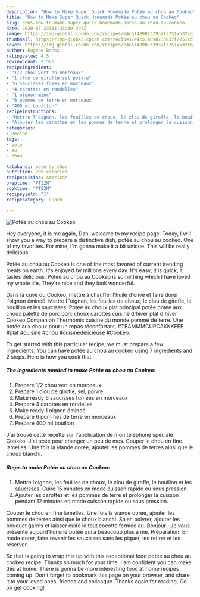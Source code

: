 ```yaml
---
description: "How to Make Super Quick Homemade Potée au chou au Cookeo"
title: "How to Make Super Quick Homemade Potée au chou au Cookeo"
slug: 3565-how-to-make-super-quick-homemade-potee-au-chou-au-cookeo
date: 2020-07-23T11:23:39.397Z
image: https://img-global.cpcdn.com/recipes/e4c514890733937f/751x532cq70/potee-au-chou-au-cookeo-photo-principale-de-la-recette.jpg
thumbnail: https://img-global.cpcdn.com/recipes/e4c514890733937f/751x532cq70/potee-au-chou-au-cookeo-photo-principale-de-la-recette.jpg
cover: https://img-global.cpcdn.com/recipes/e4c514890733937f/751x532cq70/potee-au-chou-au-cookeo-photo-principale-de-la-recette.jpg
author: Eugene Banks
ratingvalue: 4.5
reviewcount: 21566
recipeingredient:
- "1/2 chou vert en morceaux"
- "1 clou de girofle sel poivre"
- "6 saucisses fumes en morceaux"
- "4 carottes en rondelles"
- "1 oignon minc"
- "6 pommes de terre en morceaux"
- "400 ml bouillon"
recipeinstructions:
- "Mettre l’oignon, les feuilles de choux, le clou de girofle, le bouillon et les saucisses. Cuire 15 minutes en mode cuisson rapide ou sous pression."
- "Ajouter les carottes et les pommes de terre et prolonger la cuisson pendant 12 minutes en mode cuisson rapide ou sous pression."
categories:
- Recipe
tags:
- pote
- au
- chou

katakunci: pote au chou 
nutrition: 205 calories
recipecuisine: American
preptime: "PT12M"
cooktime: "PT52M"
recipeyield: "1"
recipecategory: Lunch

---
```



![Potée au chou au Cookeo](https://img-global.cpcdn.com/recipes/e4c514890733937f/751x532cq70/potee-au-chou-au-cookeo-photo-principale-de-la-recette.jpg)

Hey everyone, it is me again, Dan, welcome to my recipe page. Today, I will show you a way to prepare a distinctive dish, potée au chou au cookeo. One of my favorites. For mine, I'm gonna make it a bit unique. This will be really delicious.

Potée au chou au Cookeo is one of the most favored of current trending meals on earth. It's enjoyed by millions every day. It's easy, it is quick, it tastes delicious. Potée au chou au Cookeo is something which I have loved my whole life. They're nice and they look wonderful.

Dans la cuve du Cookeo, mettre à chauffer l&#39;huile d&#39;olive et faire dorer l&#39;oignon émincé. Mettre l &#39;oignon, les feuilles de choux, le clou de girofle, le bouillon et les saucisses. Potée au choux plat principal potée potée aux choux palette de porc porc choux carottes cuisine d&#39;hiver plat d&#39;hiver Cookeo Companion Thermomix cuisine du monde pomme de terre. Une potée aux choux pour un repas réconfortant. #TEAMMMCUPCAKKKEEE #plat #cuisine #chou #cuisinedélicieuse #Cookeo.


To get started with this particular recipe, we must prepare a few ingredients. You can have potée au chou au cookeo using 7 ingredients and 2 steps. Here is how you cook that.

<!--inarticleads1-->

##### The ingredients needed to make Potée au chou au Cookeo:

1. Prepare 1/2 chou vert en morceaux
1. Prepare 1 clou de girofle, sel, poivre
1. Make ready 6 saucisses fumées en morceaux
1. Prepare 4 carottes en rondelles
1. Make ready 1 oignon émincé
1. Prepare 6 pommes de terre en morceaux
1. Prepare 400 ml bouillon


J&#39;ai trouvé cette recette sur l&#39;application de mon téléphone spéciale Cookéo. J&#39;ai testé pour changer un peu de mes. Couper le chou en fine lamelles. Une fois la viande dorée, ajouter les pommes de terres ainsi que le choux blanchi. 

<!--inarticleads2-->

##### Steps to make Potée au chou au Cookeo:

1. Mettre l’oignon, les feuilles de choux, le clou de girofle, le bouillon et les saucisses. Cuire 15 minutes en mode cuisson rapide ou sous pression.
1. Ajouter les carottes et les pommes de terre et prolonger la cuisson pendant 12 minutes en mode cuisson rapide ou sous pression.


Couper le chou en fine lamelles. Une fois la viande dorée, ajouter les pommes de terres ainsi que le choux blanchi. Saler, poivrer, ajouter les bouquet garnis et laisser cuire le tout cocotte fermée au. Bonjour ; Je vous présente aujourd&#39;hui une potée qui a beaucoup plus à me. Préparation: En mode dorer, faire revenir les saucisses sans les piquer, les retirer et les réserver. 

So that is going to wrap this up with this exceptional food potée au chou au cookeo recipe. Thanks so much for your time. I am confident you can make this at home. There is gonna be more interesting food at home recipes coming up. Don't forget to bookmark this page on your browser, and share it to your loved ones, friends and colleague. Thanks again for reading. Go on get cooking!
